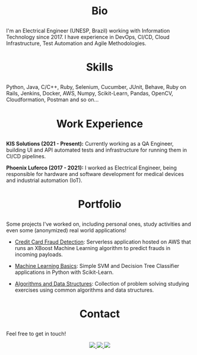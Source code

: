 # <p align="center"> Bio </p>

I'm an Electrical Engineer (UNESP, Brazil) working with Information Technology since 2017. I have experience in DevOps, CI/CD, Cloud Infrastructure, Test Automation and Agile Methodologies.

# <p align="center"> Skills </p>

Python, Java, C/C++, Ruby, Selenium, Cucumber, JUnit, Behave, Ruby on Rails, Jenkins, Docker, AWS, Numpy, Scikit-Learn, Pandas, OpenCV, Cloudformation, Postman and so on...

# <p align="center"> Work Experience </p>

**KIS Solutions (2021 - Present):** Currently working as a QA Engineer, building UI and API automated tests and infrastructure for running them in CI/CD pipelines.

**Phoenix Luferco (2017 - 2021):** I worked as Electrical Engineer, being responsible for hardware and software development for medical devices and industrial automation (IoT).

# <p align="center"> Portfolio </p>

Some projects I've worked on, including personal ones, study activities and even some (anonymized) real world applications!

- [Credit Card Fraud Detection](https://github.com/lucastosetto/credit-card-fraud-detection): Serverless application hosted on AWS that runs an XBoost Machine Learning algorithm to predict frauds in incoming payloads.

- [Machine Learning Basics](https://github.com/lucastosetto/machine-learning-basics): Simple SVM and Decision Tree Classifier applications in Python with Scikit-Learn. 

- [Algorithms and Data Structures](https://github.com/lucastosetto/algorithms-data-structures): Collection of problem solving studying exercises using common algorithms and data structures.
    
# <p align="center"> Contact </p>

Feel free to get in touch!

<p align="center">

<a href="https://www.linkedin.com/in/lucastosettomorvillo" alt="linkedin" target="_blank">
 <img src="https://img.shields.io/badge/LinkedIn-0077B5?style=for-the-badge&logo=linkedin&logoColor=white">
</a>

<a href="https://wa.me/5516981346245" alt="WhatsApp" target="_blank">
 <img src="https://img.shields.io/badge/WhatsApp-25D366?style=for-the-badge&logo=whatsapp&logoColor=white"/>
</a>

<a href="mailto:lucastosetto@outlook.com" alt="Outlook" target="_blank">
 <img src="https://img.shields.io/badge/Microsoft_Outlook-0078D4?style=for-the-badge&logo=microsoft-outlook&logoColor=white"/>
</a>

 </p>

